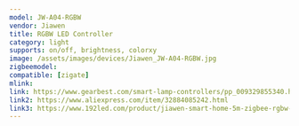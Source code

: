 ```yaml
---
model: JW-A04-RGBW
vendor: Jiawen
title: RGBW LED Controller
category: light
supports: on/off, brightness, colorxy
image: /assets/images/devices/Jiawen_JW-A04-RGBW.jpg
zigbeemodel: 
compatible: [zigate]
mlink: 
link: https://www.gearbest.com/smart-lamp-controllers/pp_009329855340.html
link2: https://www.aliexpress.com/item/32884085242.html
link3: https://www.192led.com/product/jiawen-smart-home-5m-zigbee-rgbw-led-light-strip-work-with-zigbee-hub-ac100-240v/
---
```



